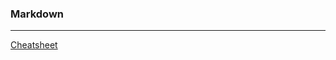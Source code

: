 ### Markdown

-----

[Cheatsheet](https://github.com/adam-p/markdown-here/wiki/Markdown-Cheatsheet#lists)
